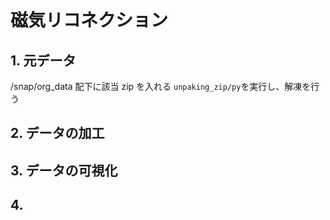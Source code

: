 # 磁気リコネクション

## 1. 元データ
/snap/org_data 配下に該当 zip を入れる
`unpaking_zip/py`を実行し、解凍を行う

## 2. データの加工



## 3. データの可視化



## 4. 


